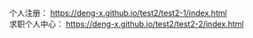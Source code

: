 个人注册： https://deng-x.github.io/test2/test2-1/index.html<br>
求职个人中心： https://deng-x.github.io/test2/test2-2/index.html
